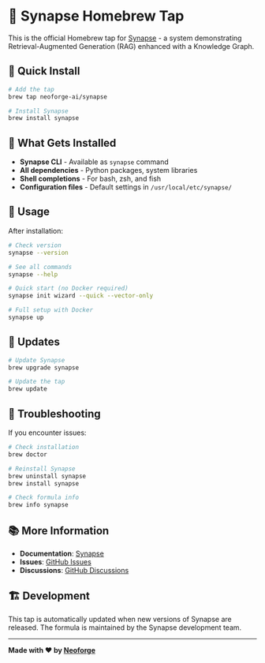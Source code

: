 # 🍺 Synapse Homebrew Tap

This is the official Homebrew tap for [Synapse](https://github.com/neoforge-dev/synapse) - a system demonstrating Retrieval-Augmented Generation (RAG) enhanced with a Knowledge Graph.

## 🚀 Quick Install

```bash
# Add the tap
brew tap neoforge-ai/synapse

# Install Synapse
brew install synapse
```

## 🔧 What Gets Installed

- **Synapse CLI** - Available as `synapse` command
- **All dependencies** - Python packages, system libraries
- **Shell completions** - For bash, zsh, and fish
- **Configuration files** - Default settings in `/usr/local/etc/synapse/`

## 📱 Usage

After installation:

```bash
# Check version
synapse --version

# See all commands
synapse --help

# Quick start (no Docker required)
synapse init wizard --quick --vector-only

# Full setup with Docker
synapse up
```

## 🔄 Updates

```bash
# Update Synapse
brew upgrade synapse

# Update the tap
brew update
```

## 🐛 Troubleshooting

If you encounter issues:

```bash
# Check installation
brew doctor

# Reinstall Synapse
brew uninstall synapse
brew install synapse

# Check formula info
brew info synapse
```

## 📚 More Information

- **Documentation**: [Synapse](https://github.com/neoforge-dev/synapse)
- **Issues**: [GitHub Issues](https://github.com/neoforge-dev/synapse/issues)
- **Discussions**: [GitHub Discussions](https://github.com/neoforge-dev/synapse/discussions)

## 🏗️ Development

This tap is automatically updated when new versions of Synapse are released. The formula is maintained by the Synapse development team.

---

**Made with ❤️ by [Neoforge](https://neoforge.dev)**
